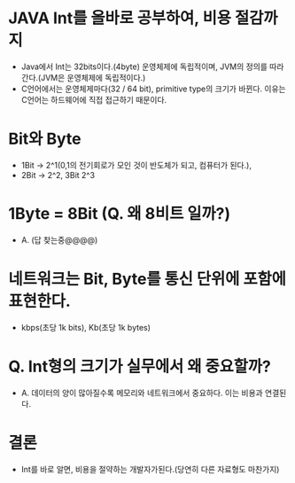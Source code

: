 # JAVA Int를 올바로 공부하여, 비용 절감까지
  * Java에서 Int는 32bits이다.(4byte) 운영체제에 독립적이며, JVM의 정의를 따라간다.(JVM은 운영체제에 독립적이다.)
  * C언어에서는 운영체제마다(32 / 64 bit), primitive type의 크기가 바뀐다. 이유는 C언어는 하드웨어에 직접 접근하기 때문이다. 
# Bit와 Byte 
  * 1Bit -> 2^1(0,1의 전기회로가 모인 것이 반도체가 되고, 컴퓨터가 된다.),
  * 2Bit -> 2^2, 3Bit 2^3
# 1Byte = 8Bit (Q. 왜 8비트 일까?)
  * A. (답 찾는중@@@@)
# 네트워크는 Bit, Byte를 통신 단위에 포함에 표현한다.
  * kbps(초당 1k bits), Kb(초당 1k bytes)
# Q. Int형의 크기가 실무에서 왜 중요할까?
  * A. 데이터의 양이 많아질수록 메모리와 네트워크에서 중요하다. 이는 비용과 연결된다.
# 결론
  * Int를 바로 알면, 비용을 절약하는 개발자가된다.(당연히 다른 자료형도 마찬가지)
